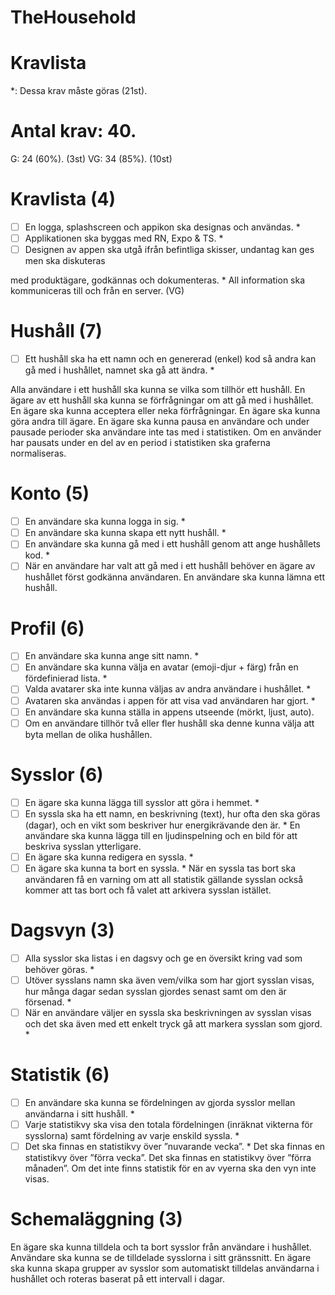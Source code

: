# TheHousehold

# Kravlista
*: Dessa krav måste göras (21st).

# Antal krav: 40.
G: 24 (60%).  (3st)
VG: 34 (85%).
  (10st)

# Kravlista (4)
- [ ] En logga, splashscreen och appikon ska designas och användas. *
- [ ] Applikationen ska byggas med RN, Expo & TS. *
- [ ] Designen av appen ska utgå ifrån befintliga skisser, undantag kan ges men ska diskuteras

med produktägare, godkännas och dokumenteras. *
All information ska kommuniceras till och från en server. (VG)

# Hushåll (7)
- [ ] Ett hushåll ska ha ett namn och en genererad (enkel) kod så andra kan gå med i hushållet,
namnet ska gå att ändra. *

Alla användare i ett hushåll ska kunna se vilka som tillhör ett hushåll.
En ägare av ett hushåll ska kunna se förfrågningar om att gå med i hushållet.
En ägare ska kunna acceptera eller neka förfrågningar.
En ägare ska kunna göra andra till ägare.
En ägare ska kunna pausa en användare och under pausade perioder ska användare inte
tas med i statistiken.
Om en använder har pausats under en del av en period i statistiken ska graferna
normaliseras.

# Konto (5)
- [ ] En användare ska kunna logga in sig. *
- [ ] En användare ska kunna skapa ett nytt hushåll. *
- [ ] En användare ska kunna gå med i ett hushåll genom att ange hushållets kod. *
- [ ] När en användare har valt att gå med i ett hushåll behöver en ägare av hushållet först
godkänna användaren.
En användare ska kunna lämna ett hushåll.

# Profil (6)
- [ ] En användare ska kunna ange sitt namn. *
- [ ] En användare ska kunna välja en avatar (emoji-djur + färg) från en fördefinierad lista. *
- [ ] Valda avatarer ska inte kunna väljas av andra användare i hushållet. *
- [ ] Avataren ska användas i appen för att visa vad användaren har gjort. *
- [ ] En användare ska kunna ställa in appens utseende (mörkt, ljust, auto).
- [ ] Om en användare tillhör två eller fler hushåll ska denne kunna välja att byta mellan de
olika hushållen.

# Sysslor (6)
- [ ] En ägare ska kunna lägga till sysslor att göra i hemmet. *
- [ ] En syssla ska ha ett namn, en beskrivning (text), hur ofta den ska göras (dagar), och en
vikt som beskriver hur energikrävande den är. *
En användare ska kunna lägga till en ljudinspelning och en bild för att beskriva sysslan
ytterligare.
- [ ] En ägare ska kunna redigera en syssla. *
- [ ] En ägare ska kunna ta bort en syssla. *
När en syssla tas bort ska användaren få en varning om att all statistik gällande sysslan
också kommer att tas bort och få valet att arkivera sysslan istället.

# Dagsvyn (3)
- [ ] Alla sysslor ska listas i en dagsvy och ge en översikt kring vad som behöver göras. *
- [ ] Utöver sysslans namn ska även vem/vilka som har gjort sysslan visas, hur många dagar
sedan sysslan gjordes senast samt om den är försenad. *
- [ ] När en användare väljer en syssla ska beskrivningen av sysslan visas och det ska även
med ett enkelt tryck gå att markera sysslan som gjord. *

# Statistik (6)
- [ ] En användare ska kunna se fördelningen av gjorda sysslor mellan användarna i sitt
hushåll. *
- [ ] Varje statistikvy ska visa den totala fördelningen (inräknat vikterna för sysslorna) samt
fördelning av varje enskild syssla. *
- [ ] Det ska finnas en statistikvy över ”nuvarande vecka”. *
Det ska finnas en statistikvy över ”förra vecka”.
Det ska finnas en statistikvy över ”förra månaden”. 
Om det inte finns statistik för en av vyerna ska den vyn inte visas.

# Schemaläggning (3)
En ägare ska kunna tilldela och ta bort sysslor från användare i hushållet.
Användare ska kunna se de tilldelade sysslorna i sitt gränssnitt.
En ägare ska kunna skapa grupper av sysslor som automatiskt tilldelas användarna i
hushållet och roteras baserat på ett intervall i dagar. 
